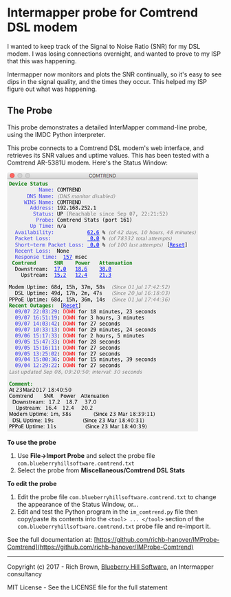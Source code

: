 # Intermapper probe for Comtrend DSL modem

I wanted to keep track of the Signal to Noise Ratio (SNR) for my DSL modem. 
I was losing connections overnight, and wanted to prove to my ISP that this was happening. 

Intermapper now monitors and plots the SNR continually, so it's easy to see dips in the signal quality, and the times they occur. 
This helped my ISP figure out what was happening.

## The Probe

This probe demonstrates a detailed InterMapper command-line probe, using the IMDC Python interpreter.

This probe connects to a Comtrend DSL modem's web interface, and retrieves its SNR values and uptime values. 
This has been tested with a Comtrend AR-5381U modem.
Here's the Status Window:

![Probe for Comtrend Modem](https://github.com/richb-hanover/IMProbe-Comtrend/blob/master/ComtrendModem.png?raw=true)

**To use the probe** 

1. Use **File->Import Probe** and select the probe file `com.blueberryhillsoftware.comtrend.txt`
2. Select the probe from **Miscellaneous/Comtrend DSL Stats**

**To edit the probe**

1. Edit the probe file `com.blueberryhillsoftware.comtrend.txt` to change the appearance of the Status Window, or...
2. Edit and test the Python program in the `im_comtrend.py` file then copy/paste its contents into the `<tool> ... </tool>` section of the `com.blueberryhillsoftware.comtrend.txt` probe file and re-import it.

See the full documentation at: [https://github.com/richb-hanover/IMProbe-Comtrend](https://github.com/richb-hanover/IMProbe-Comtrend)

--------
Copyright (c) 2017 - Rich Brown, [Blueberry Hill Software](http://blueberryhillsoftware.com), an Intermapper consultancy

MIT License - See the LICENSE file for the full statement
